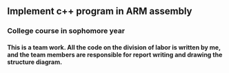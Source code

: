 ## Implement c++ program in ARM assembly
### College course in sophomore year
#### This is a team work. All the code on the division of labor is written by me, and the team members are responsible for report writing and drawing the structure diagram.


